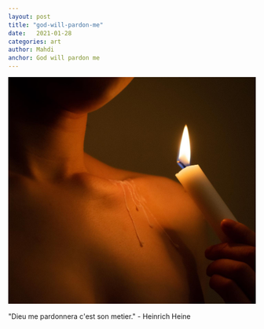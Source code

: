 ```yaml
---
layout: post
title: "god-will-pardon-me"
date:   2021-01-28
categories: art
author: Mahdi
anchor: God will pardon me
---
```


![god-will-pardon-me](/img/arts/god-will-pardon-me.jpg)

<span class='image-details'>
"Dieu me pardonnera c'est son metier." - Heinrich Heine
</span>
